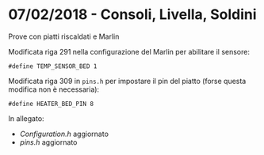 # 07/02/2018 - Consoli, Livella, Soldini
Prove con piatti riscaldati e Marlin

Modificata riga 291 nella configurazione del Marlin per abilitare il sensore:
```
#define TEMP_SENSOR_BED 1
```

Modificata riga 309 in `pins.h` per impostare il pin del piatto (forse questa modifica non è necessaria):
```
#define HEATER_BED_PIN 8
```

In allegato:
* *Configuration.h* aggiornato
* *pins.h* aggiornato
